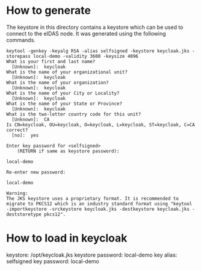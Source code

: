 
# How to generate

The keystore in this directory contains a keystore which can be used to connect to the eIDAS node. It was generated using 
the following commands.


```
keytool -genkey -keyalg RSA -alias selfsigned -keystore keycloak.jks -storepass local-demo -validity 3600 -keysize 4096
What is your first and last name?
  [Unknown]:  keycloak
What is the name of your organizational unit?
  [Unknown]:  keycloak
What is the name of your organization?
  [Unknown]:  keycloak
What is the name of your City or Locality?
  [Unknown]:  keycloak
What is the name of your State or Province?
  [Unknown]:  keycloak
What is the two-letter country code for this unit?
  [Unknown]:  CA
Is CN=keycloak, OU=keycloak, O=keycloak, L=keycloak, ST=keycloak, C=CA correct?
  [no]:  yes

Enter key password for <selfsigned>
	(RETURN if same as keystore password):  

local-demo

Re-enter new password: 

local-demo

Warning:
The JKS keystore uses a proprietary format. It is recommended to migrate to PKCS12 which is an industry standard format using "keytool -importkeystore -srckeystore keycloak.jks -destkeystore keycloak.jks -deststoretype pkcs12".
```

# How to load in keycloak 

keystore: /opt/keycloak.jks
keystore password: local-demo
key alias: selfsigned
key password: local-demo

